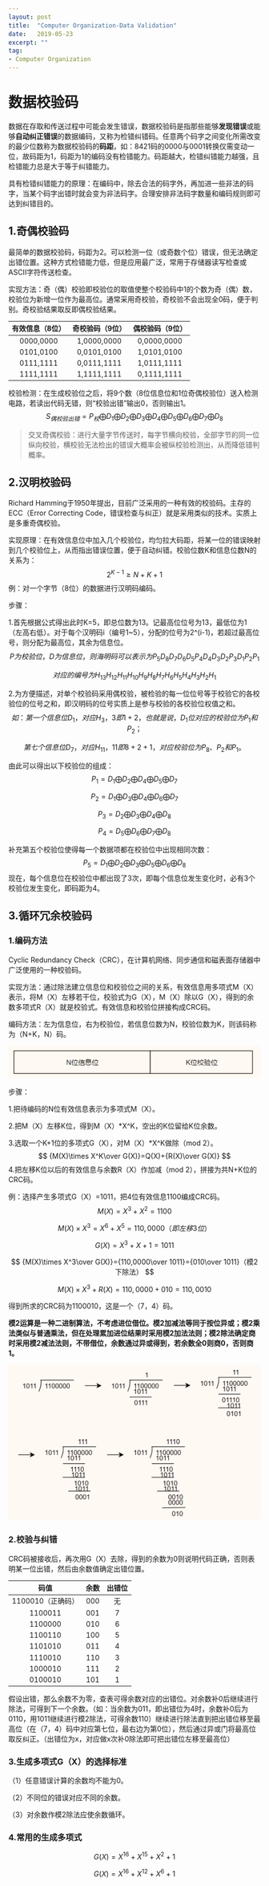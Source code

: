 ```yaml
---
layout: post
title:  "Computer Organization-Data Validation"
date:   2019-05-23
excerpt: ""
tag:
- Computer Organization
---
```


# 数据校验码

数据在存取和传送过程中可能会发生错误，数据校验码是指那些能够**发现错误**或能够**自动纠正错误**的数据编码，又称为检错纠错码。任意两个码字之间变化所需改变的最少位数称为数据校验码的**码距**，如：8421码的0000与0001转换仅需变动一位，故码距为1，码距为1的编码没有检错能力。码距越大，检错纠错能力越强，且检错能力总是大于等于纠错能力。

具有检错纠错能力的原理：在编码中，除去合法的码字外，再加进一些非法的码字，当某个码字出错时就会变为非法码字。合理安排非法码字数量和编码规则即可达到纠错目的。

## 1.奇偶校验码

最简单的数据校验码，码距为2。可以检测一位（或奇数个位）错误，但无法确定出错位置。这种方式检错能力低，但是应用最广泛，常用于存储器读写检查或ASCII字符传送检查。

实现方法：奇（偶）校验即校验位的取值使整个校验码中1的个数为奇（偶）数，校验位为新增一位作为最高位。通常采用奇校验，奇校验不会出现全0码，便于判别。奇校验结果取反即偶校验结果。

| 有效信息（8位） | 奇校验码（9位） | 偶校验码（9位） |
| :-------------: | :-------------: | :-------------: |
|    0000,0000    |   1,0000,0000   |   0,0000,0000   |
|    0101,0100    |   0,0101,0100   |   1,0101,0100   |
|    0111,1111    |   0,0111,1111   |   1,0111,1111   |
|    1111,1111    |   1,1111,1111   |   0,1111,1111   |

校验检测：在生成校验位之后，将9个数（8位信息位和1位奇偶校验位）送入检测电路，若读出代码无错，则“校验出错”输出0，否则输出1。
$$
S_{偶校验出错}=P_校 \bigoplus D_1 \bigoplus D_2 \bigoplus D_3 \bigoplus D_4 \bigoplus D_5 \bigoplus D_6 \bigoplus D_7 \bigoplus D_8
$$


> 交叉奇偶校验：进行大量字节传送时，每字节横向校验，全部字节的同一位纵向校验，横校验无法检出的错误大概率会被纵校验检测出，从而降低错判概率。

## 2.汉明校验码

Richard Hamming于1950年提出，目前广泛采用的一种有效的校验码。主存的ECC（Error Correcting Code，错误检查与纠正）就是采用类似的技术。实质上是多重奇偶校验。

实现原理：在有效信息位中加入几个校验位，均匀拉大码距，将某一位的错误映射到几个校验位上，从而指出错误位置，便于自动纠错。校验位数K和信息位数N的关系为：
$$
2^{K-1}\geq N+K+1
$$
例：对一个字节（8位）的数据进行汉明码编码。

步骤：

1.首先根据公式得出此时K=5，即总位数为13。记最高位位号为13，最低位为1（左高右低）。对于每个汉明码i（编号1~5），分配的位号为2^(i-1)，若超过最高位号，则分配为最高位，其余为信息位。
$$
P为校验位，D为信息位，则海明码可以表示为P_5D_8D_7D_6D_5P_4D_4D_3D_2P_3D_1P_2P_1
$$

$$
对应的编号为H_{13}H_{12}H_{11}H_{10}H_{9}H_{8}H_{7}H_{6}H_{5}H_{4}H_{3}H_{2}H_{1}
$$

2.为方便描述，对单个校验码采用偶校验，被检验的每一位位号等于校验它的各校验位的位号之和，即汉明码的位号实质上是参与校验的各校验位权值之和。
$$
如：第一个信息位D_1，对应H_3，3即1+2，也就是说，D_1位对应的校验位为P_1和P_2；
$$

$$
第七个信息位D_7，对应H_{11}，11即8+2+1，对应校验位为P_8、P_2和P_1。
$$

由此可以得出以下校验位的组成：
$$
P_1=D_1 \bigoplus D_2 \bigoplus D_4 \bigoplus D_5 \bigoplus D_7
$$

$$
P_2=D_1 \bigoplus D_3 \bigoplus D_4 \bigoplus D_6 \bigoplus D_7
$$

$$
P_3=D_2 \bigoplus D_3 \bigoplus D_4 \bigoplus D_8
$$

$$
P_4=D_5 \bigoplus D_6 \bigoplus D_7 \bigoplus D_8
$$

 补充第五个校验位使得每一个数据项都在校验位中出现相同次数：
$$
P_5=D_1 \bigoplus D_2 \bigoplus D_3 \bigoplus D_5 \bigoplus D_6 \bigoplus D_8
$$
现在，每个信息位在校验位中都出现了3次，即每个信息位发生变化时，必有3个校验位发生变化，即码距为4。

## 3.循环冗余校验码

### 1.编码方法

Cyclic Redundancy Check（CRC），在计算机网络、同步通信和磁表面存储器中广泛使用的一种校验码。

实现方法：通过除法建立信息位和校验位之间的关系，有效信息用多项式M（X）表示，将M（X）左移若干位，校验式为G（X），M（X）除以G（X），得到的余数多项式R（X）就是校验式。有效信息和校验位拼接构成CRC码。

编码方法：左为信息位，右为校验位，若信息位数为N，校验位数为K，则该码称为（N+K，N）码。

![CRC](https://raw.githubusercontent.com/KaoriZh/KaoriZh.github.io/master/_Images/Computer%20Organization/CRC.png)

  步骤：

1.把待编码的N位有效信息表示为多项式M（X）。

2.把M（X）左移K位，得到M（X）*X^K，空出的K位留给K位余数。

3.选取一个K+1位的多项式G（X），对M（X）*X^K做除（mod 2）。
$$
{M(X)\times X^K\over G(X)}=Q(X)+{R(X)\over G(X)}
$$
4.把左移K位以后的有效信息与余数R（X）作加减（mod 2），拼接为共N+K位的CRC码。

例：选择产生多项式G（X）=1011，把4位有效信息1100编成CRC码。
$$
M(X)=X^3+X^2=1100
$$

$$
M(X)\times X^3=X^6+X^5=110,0000（即左移3位）
$$

$$
G(X)=X^3+X+1=1011
$$

$$
{M(X)\times X^3\over G(X)}={110,0000\over 1011}={010\over 1011}（模2下除法）
$$

$$
M(X)\times X^3+R(X)=110,0000+010=110,0010
$$

得到所求的CRC码为1100010，这是一个（7，4）码。

**模2运算是一种二进制算法，不考虑进位借位。模2加减法等同于按位异或；模2乘法类似与普通乘法，但在处理累加进位结果时采用模2加法法则；模2除法确定商时采用模2减法法则，不带借位，余数通过异或得到，若余数全0则商0，否则商1。**

![Division Modulus 2](https://raw.githubusercontent.com/KaoriZh/KaoriZh.github.io/master/_Images/Computer%20Organization/Division%20Modulus%202.png)

### 2.校验与纠错

CRC码被接收后，再次用G（X）去除，得到的余数为0则说明代码正确，否则表明某一位出错，然后由余数值确定出错位置。

|       码值        | 余数 | 出错位 |
| :---------------: | :--: | :----: |
| 1100010（正确码） | 000  |   无   |
|      1100011      | 001  |   7    |
|      1100000      | 010  |   6    |
|      1100110      | 100  |   5    |
|      1101010      | 011  |   4    |
|      1110010      | 110  |   3    |
|      1000010      | 111  |   2    |
|      0100010      | 101  |   1    |

假设出错，那么余数不为零，查表可得余数对应的出错位。对余数补0后继续进行除法，可得到下一个余数。（如：当余数为011，即出错位为4时，余数补0后为0110，用1011继续进行模2除法，可得余数110）继续进行除法直到把出错位移至最高位（在（7，4）码中对应第七位，最右边为第0位），然后通过异或门将最高位取反纠正。（出错位为x，对应做x次补0除法即可把出错位左移至最高位）

### 3.生成多项式G（X）的选择标准

（1）任意错误计算的余数均不能为0。

（2）不同位的错误对应不同的余数。

（3）对余数作模2除法应使余数循环。

### 4.常用的生成多项式

$$
G(X)=X^{16}+X^{15}+X^2+1
$$

$$
G(X)=X^{16}+X^{12}+X^6+1
$$

